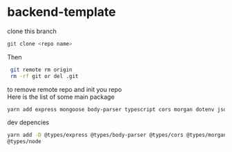# backend-template
clone this branch 
```bash
git clone <repo name> 
```
Then
```bash 
 git remote rm origin
 rm -rf git or del .git
 ``` 
to remove remote repo  and init you repo <br/>
Here is the list of some main package
```bash
yarn add express mongoose body-parser typescript cors morgan dotenv jsonwebtoken bcrypt
``` 
dev depencies
```bash 
yarn add -D @types/express @types/body-parser @types/cors @types/morgan nodemon @types/jsonwebtoken @types/bcrypt
@types/node
```
